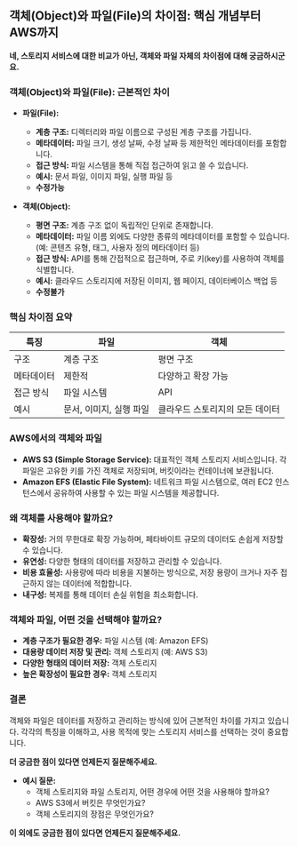## 객체(Object)와 파일(File)의 차이점: 핵심 개념부터 AWS까지

**네, 스토리지 서비스에 대한 비교가 아닌, 객체와 파일 자체의 차이점에 대해 궁금하시군요.**

### 객체(Object)와 파일(File): 근본적인 차이

* **파일(File):**
    * **계층 구조:** 디렉터리와 파일 이름으로 구성된 계층 구조를 가집니다. 
    * **메타데이터:** 파일 크기, 생성 날짜, 수정 날짜 등 제한적인 메타데이터를 포함합니다.
    * **접근 방식:** 파일 시스템을 통해 직접 접근하여 읽고 쓸 수 있습니다.
    * **예시:** 문서 파일, 이미지 파일, 실행 파일 등
    * **수정가능**

* **객체(Object):**
    * **평면 구조:** 계층 구조 없이 독립적인 단위로 존재합니다.
    * **메타데이터:** 파일 이름 외에도 다양한 종류의 메타데이터를 포함할 수 있습니다. (예: 콘텐츠 유형, 태그, 사용자 정의 메타데이터 등)
    * **접근 방식:** API를 통해 간접적으로 접근하며, 주로 키(key)를 사용하여 객체를 식별합니다.
    * **예시:** 클라우드 스토리지에 저장된 이미지, 웹 페이지, 데이터베이스 백업 등
    * **수정불가**

### 핵심 차이점 요약

| 특징 | 파일 | 객체 |
|---|---|---|
| 구조 | 계층 구조 | 평면 구조 |
| 메타데이터 | 제한적 | 다양하고 확장 가능 |
| 접근 방식 | 파일 시스템 | API |
| 예시 | 문서, 이미지, 실행 파일 | 클라우드 스토리지의 모든 데이터 |

### AWS에서의 객체와 파일

* **AWS S3 (Simple Storage Service):** 대표적인 객체 스토리지 서비스입니다. 각 파일은 고유한 키를 가진 객체로 저장되며, 버킷이라는 컨테이너에 보관됩니다.
* **Amazon EFS (Elastic File System):** 네트워크 파일 시스템으로, 여러 EC2 인스턴스에서 공유하여 사용할 수 있는 파일 시스템을 제공합니다.

### 왜 객체를 사용해야 할까요?

* **확장성:** 거의 무한대로 확장 가능하며, 페타바이트 규모의 데이터도 손쉽게 저장할 수 있습니다.
* **유연성:** 다양한 형태의 데이터를 저장하고 관리할 수 있습니다.
* **비용 효율성:** 사용량에 따라 비용을 지불하는 방식으로, 저장 용량이 크거나 자주 접근하지 않는 데이터에 적합합니다.
* **내구성:** 복제를 통해 데이터 손실 위험을 최소화합니다.

### 객체와 파일, 어떤 것을 선택해야 할까요?

* **계층 구조가 필요한 경우:** 파일 시스템 (예: Amazon EFS)
* **대용량 데이터 저장 및 관리:** 객체 스토리지 (예: AWS S3)
* **다양한 형태의 데이터 저장:** 객체 스토리지
* **높은 확장성이 필요한 경우:** 객체 스토리지

### 결론

객체와 파일은 데이터를 저장하고 관리하는 방식에 있어 근본적인 차이를 가지고 있습니다. 각각의 특징을 이해하고, 사용 목적에 맞는 스토리지 서비스를 선택하는 것이 중요합니다.

**더 궁금한 점이 있다면 언제든지 질문해주세요.**

* **예시 질문:**
    * 객체 스토리지와 파일 스토리지, 어떤 경우에 어떤 것을 사용해야 할까요?
    * AWS S3에서 버킷은 무엇인가요?
    * 객체 스토리지의 장점은 무엇인가요?

**이 외에도 궁금한 점이 있다면 언제든지 질문해주세요.**
